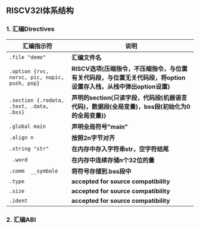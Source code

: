 ##  RISCV32I体系结构

### 1. 汇编Directives
| 汇编指示符                                    | 说明                                                         |
| --------------------------------------------- | ------------------------------------------------------------ |
| `.file "demo"`                                | **汇编文件名**                                               |
| `.option {rvc, norvc, pic, nopic, push, pop}` | **RISCV选项{压缩指令，不压缩指令，与位置有关代码段，与位置无关代码段，将option设置存入栈，从栈中弹出option设置}** |
| `.section {.rodata, .text, .data, .bss}`      | **声明的section{只读字段，代码段(机器语言代码)，数据段(全局变量)，bss段(初始化为0的全局变量)}** |
| `.global main`                                | **声明全局符号"main"**                                       |
| `.align n`                                    | **按照2n字节对齐**                                           |
| `.string "str"`                               | **在内存中存入字符串str，空字符结尾**                        |
| ` .word`                                      | **在内存中连续存储n个32位的量**                              |
| `.comm  __symbole`                            | **将符号存储到.bss段中**                                     |
| `.type`                                       | **accepted for source compatibility**                        |
| `.size`                                       | **accepted for source compatibility**                        |
| `.ident`                                      | **accepted for source compatibility**                        |

### 2. 汇编ABI



